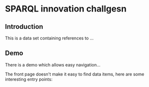 
# SPARQL innovation challgesn

## Introduction

This is a data set containing references to ...

## Demo

There is a demo which allows easy navigation...

The front page doesn't make it easy to find data items, here are some
interesting entry points:
